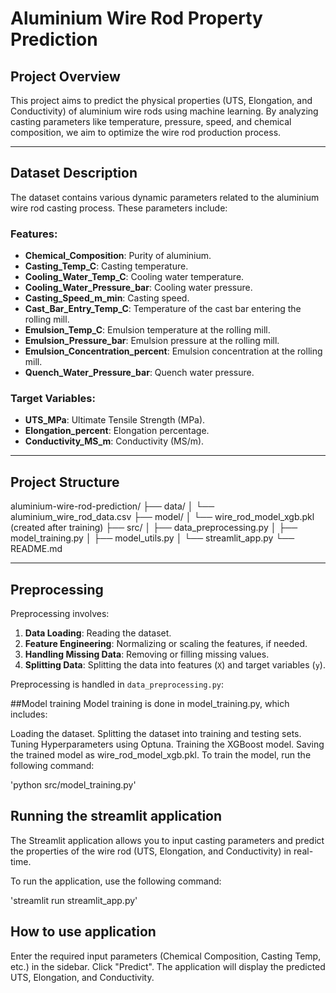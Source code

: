 # Aluminium Wire Rod Property Prediction

## Project Overview

This project aims to predict the physical properties (UTS, Elongation, and Conductivity) of aluminium wire rods using machine learning. By analyzing casting parameters like temperature, pressure, speed, and chemical composition, we aim to optimize the wire rod production process.

---

## Dataset Description

The dataset contains various dynamic parameters related to the aluminium wire rod casting process. These parameters include:

### Features:
- **Chemical_Composition**: Purity of aluminium.
- **Casting_Temp_C**: Casting temperature.
- **Cooling_Water_Temp_C**: Cooling water temperature.
- **Cooling_Water_Pressure_bar**: Cooling water pressure.
- **Casting_Speed_m_min**: Casting speed.
- **Cast_Bar_Entry_Temp_C**: Temperature of the cast bar entering the rolling mill.
- **Emulsion_Temp_C**: Emulsion temperature at the rolling mill.
- **Emulsion_Pressure_bar**: Emulsion pressure at the rolling mill.
- **Emulsion_Concentration_percent**: Emulsion concentration at the rolling mill.
- **Quench_Water_Pressure_bar**: Quench water pressure.

### Target Variables:
- **UTS_MPa**: Ultimate Tensile Strength (MPa).
- **Elongation_percent**: Elongation percentage.
- **Conductivity_MS_m**: Conductivity (MS/m).

---

## Project Structure

aluminium-wire-rod-prediction/
├── data/
│   └── aluminium_wire_rod_data.csv
├── model/
│   └── wire_rod_model_xgb.pkl (created after training)
├── src/
│   ├── data_preprocessing.py
│   ├── model_training.py
│   ├── model_utils.py
│   └── streamlit_app.py
└── README.md



---

## Preprocessing

Preprocessing involves:
1. **Data Loading**: Reading the dataset.
2. **Feature Engineering**: Normalizing or scaling the features, if needed.
3. **Handling Missing Data**: Removing or filling missing values.
4. **Splitting Data**: Splitting the data into features (`X`) and target variables (`y`).

Preprocessing is handled in `data_preprocessing.py`:

##Model training
Model training is done in model_training.py, which includes:

Loading the dataset.
Splitting the dataset into training and testing sets.
Tuning Hyperparameters using Optuna.
Training the XGBoost model.
Saving the trained model as wire_rod_model_xgb.pkl.
To train the model, run the following command:

'python src/model_training.py'

## Running the streamlit application

The Streamlit application allows you to input casting parameters and predict the properties of the wire rod (UTS, Elongation, and Conductivity) in real-time.

To run the application, use the following command:

'streamlit run streamlit_app.py'

## How to use application
Enter the required input parameters (Chemical Composition, Casting Temp, etc.) in the sidebar.
Click "Predict".
The application will display the predicted UTS, Elongation, and Conductivity.




